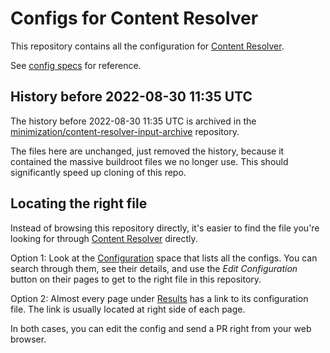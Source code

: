 # Configs for Content Resolver

This repository contains all the configuration for [Content Resolver](https://tiny.distro.builders).

See [config specs](https://github.com/minimization/content-resolver/tree/master/config_specs) for reference. 

## History before 2022-08-30 11:35 UTC

The history before 2022-08-30 11:35 UTC is archived in the [minimization/content-resolver-input-archive](https://github.com/minimization/content-resolver-input-archive) repository.

The files here are unchanged, just removed the history,
because it contained the massive buildroot files
we no longer use. This should significantly speed up
cloning of this repo.

## Locating the right file

Instead of browsing this repository directly, it's easier to find the file you're looking for through [Content Resolver](https://tiny.distro.builders) directly.

Option 1: Look at the [Configuration](https://tiny.distro.builders/configs_workloads.html) space that lists all the configs. You can search through them, see their details, and use the *Edit Configuration* button on their pages to get to the right file in this repository.

Option 2: Almost every page under [Results](https://tiny.distro.builders/workloads.html) has a link to its configuration file. The link is usually located at right side of each page.

In both cases, you can edit the config and send a PR right from your web browser.
